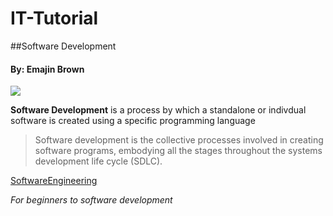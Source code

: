 # IT-Tutorial


##Software Development
#### By: Emajin Brown


![](https://www.technotification.com/wp-content/uploads/2018/04/software-developer-vs-software-engineer-840x500.jpg)

**Software Development** is a process by which a standalone or indivdual software is created using a specific programming language

>Software development is the collective processes involved in creating software programs, embodying all the stages throughout the systems development life cycle (SDLC).


[SoftwareEngineering](https://www.youtube.com/watch?v=O753uuutqH8)

*For beginners to software development*
